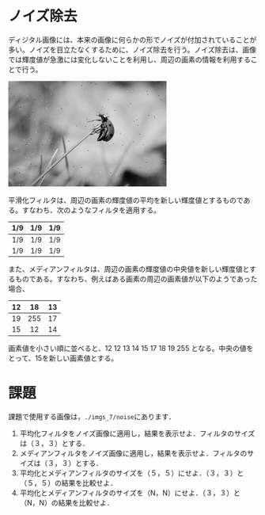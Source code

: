 # ノイズ除去
ディジタル画像には、本来の画像に何らかの形でノイズが付加されていることが多い。ノイズを目立たなくするために、ノイズ除去を行う。ノイズ除去は、画像では輝度値が急激には変化しないことを利用し、周辺の画素の情報を利用することで行う。

![](./etc/noise_1.jpg)

平滑化フィルタは、周辺の画素の輝度値の平均を新しい輝度値とするものである。すなわち、次のようなフィルタを適用する。

|1/9|1/9|1/9|
|:-:|:-:|:-:|
|1/9|1/9|1/9|
|1/9|1/9|1/9|

また、メディアンフィルタは、周辺の画素の輝度値の中央値を新しい輝度値とするものである。すなわち、例えばある画素の周辺の画素値が以下のようであった場合、

|12|18|13|
|:-:|:-:|:-:|
|19|255|17|
|15|12|14|

画素値を小さい順に並べると、12  12  13  14  15  17  18  19  255 となる。中央の値をとって、15を新しい画素値とする。

# 課題

課題で使用する画像は，`./imgs_7/noise`にあります．

1. 平均化フィルタをノイズ画像に適用し，結果を表示せよ．フィルタのサイズは（３，３）とする．
2. メディアンフィルタをノイズ画像に適用し，結果を表示せよ．フィルタのサイズは（３，３）とする．
3. 平均化とメディアンフィルタのサイズを（５，５）にせよ．（３，３）と（５，５）の結果を比較せよ．
4. 平均化とメディアンフィルタのサイズを（N，N）にせよ．（３，３）と（N，N）の結果を比較せよ．
